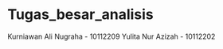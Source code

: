 Tugas_besar_analisis
====================
Kurniawan Ali Nugraha -  10112209
Yulita Nur Azizah     -  10112202
